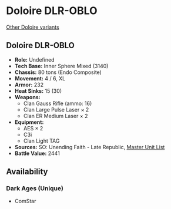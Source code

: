 # Doloire DLR-OBLO

[Other Doloire variants](../doloire.md)

## Doloire DLR-OBLO
- **Role:** Undefined
- **Tech Base:** Inner Sphere Mixed (3140)
- **Chassis:** 80 tons (Endo Composite)
- **Movement:** 4 / 6, XL
- **Armor:** 232
- **Heat Sinks:** 15 (30)
- **Weapons:**
  - Clan Gauss Rifle (ammo: 16)
  - Clan Large Pulse Laser × 2
  - Clan ER Medium Laser × 2
- **Equipment:**
  - AES × 2
  - C3i
  - Clan Light TAG
- **Sources:** SO: Unending Faith - Late Republic, [Master Unit List](http://masterunitlist.info/Unit/Details/7636/doloire-dlr-oblo)
- **Battle Value:** 2441

## Availability

### Dark Ages (Unique)
- ComStar

